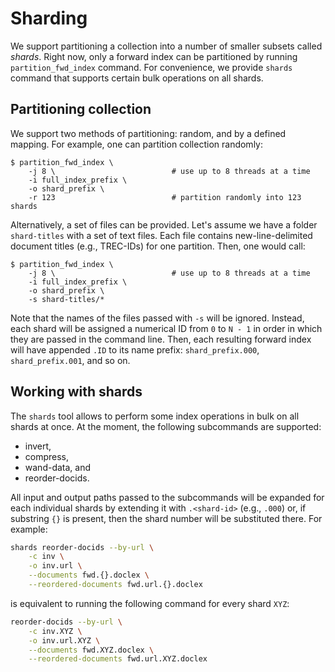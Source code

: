 Sharding
========

We support partitioning a collection into a number of smaller subsets called _shards_.
Right now, only a forward index can be partitioned by running `partition_fwd_index` command.
For convenience, we provide `shards` command that supports certain bulk operations on all shards.

## Partitioning collection

We support two methods of partitioning: random, and by a defined mapping.
For example, one can partition collection randomly:

    $ partition_fwd_index \
        -j 8 \                          # use up to 8 threads at a time
        -i full_index_prefix \
        -o shard_prefix \
        -r 123                          # partition randomly into 123 shards

Alternatively, a set of files can be provided.
Let's assume we have a folder `shard-titles` with a set of text files.
Each file contains new-line-delimited document titles (e.g., TREC-IDs) for one partition.
Then, one would call:

    $ partition_fwd_index \
        -j 8 \                          # use up to 8 threads at a time
        -i full_index_prefix \
        -o shard_prefix \
        -s shard-titles/*

Note that the names of the files passed with `-s` will be ignored.
Instead, each shard will be assigned a numerical ID from `0` to `N - 1` in order
in which they are passed in the command line.
Then, each resulting forward index will have appended `.ID` to its name prefix:
`shard_prefix.000`, `shard_prefix.001`, and so on.

## Working with shards

The `shards` tool allows to perform some index operations in bulk on all shards at once.
At the moment, the following subcommands are supported:
- invert,
- compress,
- wand-data, and
- reorder-docids.

All input and output paths passed to the subcommands will be expanded for each individual shards
by extending it with `.<shard-id>` (e.g., `.000`) or, if substring `{}` is present, then
the shard number will be substituted there. For example:

```bash
shards reorder-docids --by-url \
    -c inv \
    -o inv.url \
    --documents fwd.{}.doclex \
    --reordered-documents fwd.url.{}.doclex
```

is equivalent to running the following command for every shard `XYZ`:

```bash
reorder-docids --by-url \
    -c inv.XYZ \
    -o inv.url.XYZ \
    --documents fwd.XYZ.doclex \
    --reordered-documents fwd.url.XYZ.doclex
```
